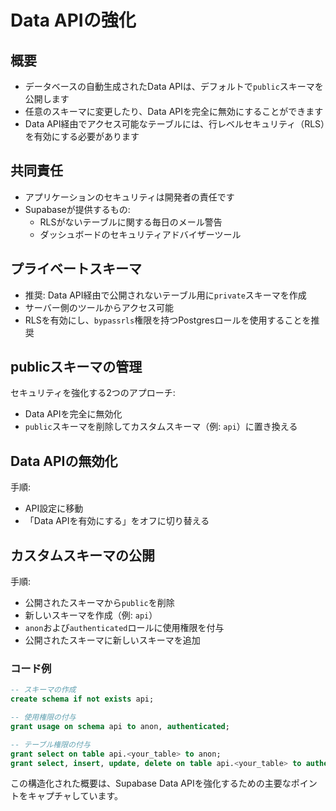 # Data APIの強化

## 概要

- データベースの自動生成されたData APIは、デフォルトで`public`スキーマを公開します
- 任意のスキーマに変更したり、Data APIを完全に無効にすることができます
- Data API経由でアクセス可能なテーブルには、行レベルセキュリティ（RLS）を有効にする必要があります

## 共同責任

- アプリケーションのセキュリティは開発者の責任です
- Supabaseが提供するもの:
  - RLSがないテーブルに関する毎日のメール警告
  - ダッシュボードのセキュリティアドバイザーツール

## プライベートスキーマ

- 推奨: Data API経由で公開されないテーブル用に`private`スキーマを作成
- サーバー側のツールからアクセス可能
- RLSを有効にし、`bypassrls`権限を持つPostgresロールを使用することを推奨

## publicスキーマの管理

セキュリティを強化する2つのアプローチ:
- Data APIを完全に無効化
- `public`スキーマを削除してカスタムスキーマ（例: `api`）に置き換える

## Data APIの無効化

手順:
- API設定に移動
- 「Data APIを有効にする」をオフに切り替える

## カスタムスキーマの公開

手順:
- 公開されたスキーマから`public`を削除
- 新しいスキーマを作成（例: `api`）
- `anon`および`authenticated`ロールに使用権限を付与
- 公開されたスキーマに新しいスキーマを追加

### コード例

```sql
-- スキーマの作成
create schema if not exists api;

-- 使用権限の付与
grant usage on schema api to anon, authenticated;

-- テーブル権限の付与
grant select on table api.<your_table> to anon;
grant select, insert, update, delete on table api.<your_table> to authenticated;
```

この構造化された概要は、Supabase Data APIを強化するための主要なポイントをキャプチャしています。
